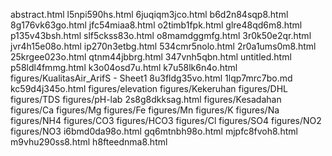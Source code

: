 abstract.html
l5npi590hs.html
6juqiqm3jco.html
b6d2n84sqp8.html
8g176vk63go.html
jfc54miaa8.html
o2timb1fpk.html
glre48qd6m8.html
p135v43bsh.html
slf5ckss83o.html
o8mamdggmfg.html
3r0k50e2qr.html
jvr4h15e08o.html
ip270n3etbg.html
534cmr5nolo.html
2r0a1ums0m8.html
25krgee023o.html
qtnm44jbbrg.html
347vnh5qbn.html
untitled.html
p58ldl4fmmg.html
k3o04osd7u.html
k7u58lk6n4o.html
figures/KualitasAir_ArifS - Sheet1
8u3fldg35vo.html
1lqp7mrc7bo.md
kc59d4j345o.html
figures/elevation
figures/Kekeruhan
figures/DHL
figures/TDS
figures/pH-lab
2s8g8dkksag.html
figures/Kesadahan
figures/Ca
figures/Mg
figures/Fe
figures/Mn
figures/K
figures/Na
figures/NH4
figures/CO3
figures/HCO3
figures/Cl
figures/SO4
figures/NO2
figures/NO3
i6bmd0da98o.html
gq6mtnbh98o.html
mjpfc8fvoh8.html
m9vhu290ss8.html
h8fteednma8.html